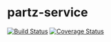 # partz-service
[![Build Status](https://www.travis-ci.com/derBinder/partz-service.svg?branch=dev)](https://www.travis-ci.com/derBinder/partz-service)
[![Coverage Status](https://coveralls.io/repos/github/derBinder/partz-service/badge.svg?branch=coveralls)](https://coveralls.io/github/derBinder/partz-service?branch=coveralls)
